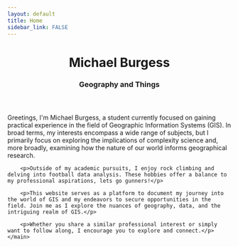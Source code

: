 ```yaml
---
layout: default
title: Home
sidebar_link: FALSE
---
```

<html lang="en">
<body>
    <header>
        <h1>Michael Burgess</h1>
        <h3>Geography and Things</h3>
    </header>
    <main>
        <p>Greetings, I'm Michael Burgess, a student currently focused on gaining practical experience in the field of Geographic Information Systems (GIS). In broad terms, my interests encompass a wide range of subjects, but I primarily focus on exploring the implications of complexity science and, more broadly, examining how the nature of our world informs geographical research.</p>

        <p>Outside of my academic pursuits, I enjoy rock climbing and delving into football data analysis. These hobbies offer a balance to my professional aspirations, lets go gunners!</p>

        <p>This website serves as a platform to document my journey into the world of GIS and my endeavors to secure opportunities in the field. Join me as I explore the nuances of geography, data, and the intriguing realm of GIS.</p>

        <p>Whether you share a similar professional interest or simply want to follow along, I encourage you to explore and connect.</p>
    </main>
</body>
</html>